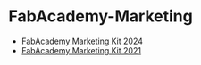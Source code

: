 # FabAcademy-Marketing

- [FabAcademy Marketing Kit 2024](https://fabacademy.org/resources/marketing.html)
- [FabAcademy Marketing Kit 2021](https://gitlab.fabcloud.org/academany/academany-mkt)

